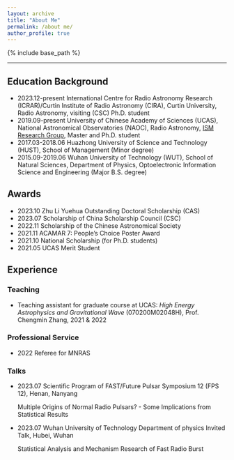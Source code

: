 ```yaml
---
layout: archive
title: "About Me"
permalink: /about me/
author_profile: true
---
```


{% include base_path %}

----

## Education Background

- 2023.12-present International Centre for Radio Astronomy Research (ICRAR)/Curtin Institute of Radio Astronomy (CIRA), Curtin University, Radio Astronomy, visiting (CSC) Ph.D. student
- 2019.09-present University of Chinese Academy of Sciences (UCAS), National Astronomical Observatories (NAOC), Radio Astronomy, [ISM Research Group](http://groups.bao.ac.cn/ism/english/), Master and Ph.D. student
- 2017.03-2018.06 Huazhong University of Science and Technology (HUST), School of Management (Minor degree)
- 2015.09-2019.06 Wuhan University of Technology (WUT), School of Natural Sciences, Department of Physics, Optoelectronic Information Science and Engineering (Major B.S. degree)



## Awards

- 2023.10 Zhu Li Yuehua Outstanding Doctoral Scholarship (CAS)
- 2023.07 Scholarship of China Scholarship Council (CSC)
- 2022.11 Scholarship of the Chinese Astronomical Society
- 2021.11 ACAMAR 7: People’s Choice Poster Award
- 2021.10 National Scholarship (for Ph.D. students)
- 2021.05 UCAS Merit Student



## Experience

### Teaching

- Teaching assistant for graduate course at UCAS: *High Energy Astrophysics and Gravitational Wave* (070200M02048H), Prof. Chengmin Zhang, 2021 & 2022

### Professional Service

- 2022 Referee for MNRAS

### Talks

- 2023.07 Scientific Program of FAST/Future Pulsar Symposium 12 (FPS 12), Henan, Nanyang

  Multiple Origins of Normal Radio Pulsars? - Some Implications from Statistical Results

- 2023.07 Wuhan University of Technology Department of physics Invited Talk, Hubei, Wuhan

  Statistical Analysis and Mechanism Research of Fast Radio Burst
